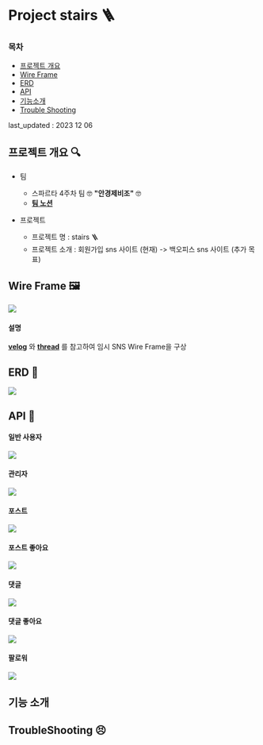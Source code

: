 #  Project stairs 🪜

### 목차

- [프로젝트 개요](https://github.com/Youkamii/stairs/blob/main/README.md#%ED%94%84%EB%A1%9C%EC%A0%9D%ED%8A%B8-%EA%B0%9C%EC%9A%94-)
- [Wire Frame](https://github.com/Youkamii/stairs/blob/main/README.md#wire-frame-%EF%B8%8F)
- [ERD](https://github.com/Youkamii/stairs/blob/main/README.md#erd-)
- [API](https://github.com/Youkamii/stairs/blob/main/README.md#api-)
- [기능소개](https://github.com/Youkamii/stairs/blob/main/README.md#%EA%B8%B0%EB%8A%A5-%EC%86%8C%EA%B0%9C)
- [Trouble Shooting](https://github.com/Youkamii/stairs/blob/main/README.md#troubleshooting-)

last_updated : 2023 12 06

## 프로젝트 개요 🔍

- 팀
    - 스파르타 4주차 팀 🤓 **"안경제비조"** 🤓
    - **[팀 노션](https://teamsparta.notion.site/98239d4027834769a20111b33e73224f)**
      
- 프로젝트
    - 프로젝트 명 : stairs 🪜
    - 프로젝트 소개 : 회원가입 sns 사이트 (현재) -> 백오피스 sns 사이트 (추가 목표)
 
## Wire Frame 🖼️
<img src="https://drive.google.com/uc?export=view&id=10ei4J7Y6b0W8Ym77ljgGXGEllEKOsUy6">

#### 설명
**[velog](https://velog.io/)** 와 **[thread](https://www.threads.net/)** 를 참고하여 임시 SNS Wire Frame을 구상

## ERD 🧶
<img src="https://drive.google.com/uc?export=view&id=1k1xHE6I3BdCzelfOoriUk5Ppr9WiA1lR">

## API 🧩

#### 일반 사용자
<img src="https://drive.google.com/uc?export=view&id=1N9UVsswg6gQeZvib7GZRyTV1mI4yg7wv">

#### 관리자
<img src="https://drive.google.com/uc?export=view&id=1SzWmBa2mzgznkukerl-OVqLA_RtAlFkI">

#### 포스트
<img src="https://drive.google.com/uc?export=view&id=1PA3vaNeO5iYxZspbef9-wZBzlllKZySc">

#### 포스트 좋아요
<img src="https://drive.google.com/uc?export=view&id=1eED-jTGaVrBjmu4ExrnpfdA37CrMyyKS">

#### 댓글
<img src="https://drive.google.com/uc?export=view&id=1QP95m8egVn2egTdz8nnJLapMxRFz0RWW">

#### 댓글 좋아요
<img src="https://drive.google.com/uc?export=view&id=1bOvRP49b9ydr5E0REkm4fjwNVeF99g6p">

#### 팔로워
<img src="https://drive.google.com/uc?export=view&id=1ufNQiePsnWfqMkZIaGHoaM4DO_3gZnOJ">


## 기능 소개

## TroubleShooting 😣



